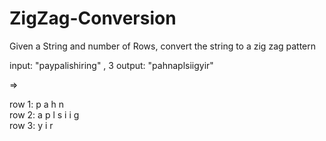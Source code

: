 # ZigZag-Conversion
Given a String and number of Rows, convert the string to a zig zag pattern


input: "paypalishiring" , 3
output: "pahnaplsiigyir"

=>

row 1: p   a   h   n                                                                                                                     
row 2: a p l s i i g                                                                                                   
row 3: y   i   r
